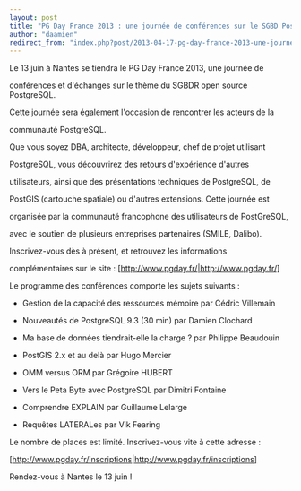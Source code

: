 ```yaml
---
layout: post
title: "PG Day France 2013 : une journée de conférences sur le SGBD PostgreSQL"
author: "daamien"
redirect_from: "index.php?post/2013-04-17-pg-day-france-2013-une-journee-de-conferences-sur-le-sgbd-postgresql "
---
```





<!--more-->


Le 13 juin à Nantes se tiendra le PG Day France 2013, une journée de

conférences et d'échanges sur le thème du SGBDR open source PostgreSQL.

Cette journée sera également l'occasion de rencontrer les acteurs de la

communauté PostgreSQL.



Que vous soyez DBA, architecte, développeur, chef de projet utilisant

PostgreSQL, vous découvrirez des retours d'expérience d'autres

utilisateurs, ainsi que des présentations techniques de PostgreSQL, de

PostGIS (cartouche spatiale) ou d'autres extensions. Cette journée est

organisée par la communauté francophone des utilisateurs de PostGreSQL,

avec le soutien de plusieurs entreprises partenaires (SMILE, Dalibo).



Inscrivez-vous dès à présent, et retrouvez les informations

complémentaires sur le site : [http://www.pgday.fr/|http://www.pgday.fr/]



Le programme des conférences comporte les sujets suivants :



* Gestion de la capacité des ressources mémoire par Cédric Villemain

* Nouveautés de PostgreSQL 9.3 (30 min) par Damien Clochard

* Ma base de données tiendrait-elle la charge ? par Philippe Beaudouin

* PostGIS 2.x et au delà par Hugo Mercier

* OMM versus ORM par Grégoire HUBERT

* Vers le Peta Byte avec PostgreSQL par Dimitri Fontaine

* Comprendre EXPLAIN par Guillaume Lelarge

* Requêtes LATERALes par Vik Fearing



Le nombre de places est limité. Inscrivez-vous vite à cette adresse :



[http://www.pgday.fr/inscriptions|http://www.pgday.fr/inscriptions]



Rendez-vous à Nantes le 13 juin !